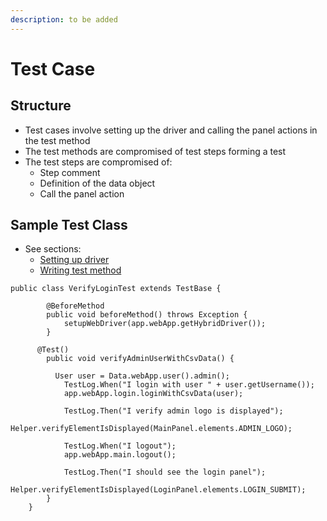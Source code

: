 ```yaml
---
description: to be added
---
```


# Test Case

## Structure

* Test cases involve setting up the driver and calling the panel actions in the test method
* The test methods are compromised of test steps forming a test
* The test steps are compromised of:
  * Step comment
  * Definition of the data object
  * Call the panel action

## Sample Test Class

* See sections: 
  * [Setting up driver](https://docs.autonomx.io/ui-testing/test-case/test-case-structure)
  * [Writing test method](https://docs.autonomx.io/ui-testing/test-case/test-method)

```text
public class VerifyLoginTest extends TestBase {

		@BeforeMethod
		public void beforeMethod() throws Exception {
			setupWebDriver(app.webApp.getHybridDriver());
		}
	
	  @Test()
		public void verifyAdminUserWithCsvData() {
			
		  User user = Data.webApp.user().admin();
			TestLog.When("I login with user " + user.getUsername());
			app.webApp.login.loginWithCsvData(user);
					
			TestLog.Then("I verify admin logo is displayed");
			Helper.verifyElementIsDisplayed(MainPanel.elements.ADMIN_LOGO);
			
			TestLog.When("I logout");
			app.webApp.main.logout();
	
			TestLog.Then("I should see the login panel");
			Helper.verifyElementIsDisplayed(LoginPanel.elements.LOGIN_SUBMIT);
		}
	}
```

